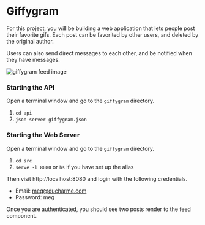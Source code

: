 # Giffygram

For this project, you will be building a web application that lets people post their favorite gifs. Each post can be favorited by other users, and deleted by the original author.

Users can also send direct messages to each other, and be notified when they have messages.

![giffygram feed image](./giffygram.gif)

### Starting the API

Open a terminal window and go to the `giffygram` directory.

1. `cd api`
1. `json-server giffygram.json`

### Starting the Web Server

Open a terminal window and go to the `giffygram` directory.

1. `cd src`
1. `serve -l 8080` or `hs` if you have set up the alias

Then visit http://localhost:8080 and login with the following credentials.

* Email: meg@ducharme.com
* Password: meg

Once you are authenticated, you should see two posts render to the feed component.